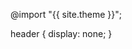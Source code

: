 ---
---

@import "{{ site.theme }}";

header {
  display: none;
}
<!--stackedit_data:
eyJoaXN0b3J5IjpbLTE4ODQzMTY2NDJdfQ==
-->